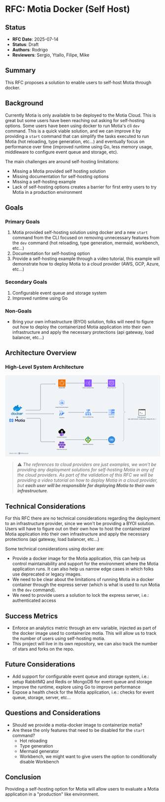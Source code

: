 # RFC: Motia Docker (Self Host)

## Status

- **RFC Date**: 2025-07-14
- **Status**: Draft <!-- One of: Draft, Final Comment Period, Accepted, Rejected, Implemented -->
- **Authors**: Rodrigo
- **Reviewers**: Sergio, Ytallo, Filipe, Mike

## Summary

<!--
Write a clear, concise summary (2-3 sentences) of what you're proposing.
This should be understandable by someone who isn't familiar with the technical details.

Example: "This RFC proposes implementing an observability system for Motia that provides
comprehensive tracing and real-time monitoring through an intuitive horizontal timeline interface."
-->

This RFC proposes a solution to enable users to self-host Motia through docker.

## Background

<!--
Explain the current state and why this change is needed.
Include:
- What currently exists (if anything)
- What problems users are experiencing
- Why existing solutions are insufficient
- What pain points this addresses

Be specific with examples where possible.
-->

Currently Motia is only available to be deployed to the Motia Cloud. This is great but some users have been reaching out asking for self-hosting options. Some users have been using docker to run Motia's cli `dev` command. This is a quick viable solution, and we can improve it by providing a `start` command that can simplify the tasks executed to run Motia (hot reloading, type generation, etc...) and eventually focus on performance over time (improved runtime using Go, less memory usage, middleware to configure event queue and storage, etc).

The main challenges are around self-hosting limitations:

- Missing a Motia provided self hosting solution
- Missing documentation for self-hosting options
- Missing a self-hosting example
- Lack of self-hosting options creates a barrier for first entry users to try Motia in a production environment

## Goals

### Primary Goals

<!--
List the main objectives this RFC aims to achieve.
Be specific and measurable where possible.
Use action verbs and focus on user/developer benefits.
-->

1. Motia provided self-hosting solution using docker and a new `start` command from the CLI focused on removing unnecessary features from the `dev` command (hot reloading, type generation, mermaid, workbench, etc...)
2. Documentation for self-hosting option
3. Provide a self-hosting example through a video tutorial, this example will demonstrate how to deploy Motia to a cloud provider (AWS, GCP, Azure, etc...)

### Secondary Goals

<!--
Optional: List nice-to-have objectives that aren't critical for the first implementation.
These might be addressed in future iterations.
-->

1. Configurable event queue and storage system
2. Improved runtime using Go

### Non-Goals

<!--
Explicitly state what this RFC is NOT trying to solve.
This prevents scope creep and sets clear boundaries.
-->

- Bring your own infrastructure (BYOI) solution, folks will need to figure out how to deploy the containerized Motia application into their own infrastructure and apply the necessary protections (api gateway, load balancer, etc...)

## Architecture Overview

### High-Level System Architecture

<img src="./assets/motia-docker.png" alt="motia docker architecture" />

<br/>

> ⚠️ _The references to cloud providers are just examples, we won't be providing any deployment solutions for self-hosting Motia in any of the cloud providers. As part of the validation of this RFC we will be providing a video tutorial on how to deploy Motia in a cloud provider, but **each user will be responsible for deploying Motia to their own infrastructure**._

## Technical Considerations

For this RFC there are no technical considerations regarding the deployment to an infrastructure provider, since we won't be providing a BYOI solution. Users will have to figure out on their own how to host the containerized Motia application into their own infrastructure and apply the necessary protections (api gateway, load balancer, etc...)

Some technical considerations using docker are:

- Provide a docker image for the Motia application, this can help us control maintainability and support for the environment where the Motia application runs. It can also help us narrow edge cases in which folks use deprecated or legacy images.
- We need to be clear about the limitations of running Motia in a docker container through the express server (which is what is used to run Motia in the `dev` command).
- We need to provide users a solution to lock the express server, i.e.: authenticated access

## Success Metrics

- Enforce an analytics metric through an env variable, injected as part of the docker image used to containerize motia. This will allow us to track the number of users using self-hosting motia.
- This project will live in its own repository, we can also track the number of stars and forks on the repo.

## Future Considerations

- Add support for configurable event queue and storage system, i.e.: setup RabbitMQ and Redis or MongoDB for event queue and storage
- Improve the runtime, explore using Go to improve performance
- Expose a health check for the Motia application, i.e.: checks for event queue, storage, server, etc...

## Questions and Considerations

<!--
Optional: List open questions or areas where you'd like specific feedback.
This helps guide the review process.
-->

- Should we provide a motia-docker image to containerize motia?
- Are these the only features that need to be disabled for the `start` command?
  - Hot reloading
  - Type generation
  - Mermaid generator
  - Workbench, we might want to give users the option to conditionally disable Workbench

## Conclusion

Providing a self-hosting option for Motia will allow users to evaluate a Motia application in a "production" like environment.
